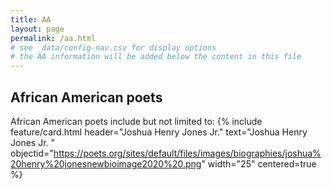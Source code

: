 ```yaml
---
title: AA
layout: page
permalink: /aa.html
# see _data/config-nav.csv for display options
# the AA information will be added below the content in this file
---
```


## African American poets

African American poets include but not limited to:
{% include feature/card.html header="Joshua Henry Jones Jr." text="Joshua Henry Jones Jr.
" objectid="https://poets.org/sites/default/files/images/biographies/joshua%20henry%20jonesnewbioimage2020%20.png" width="25" centered=true %}
